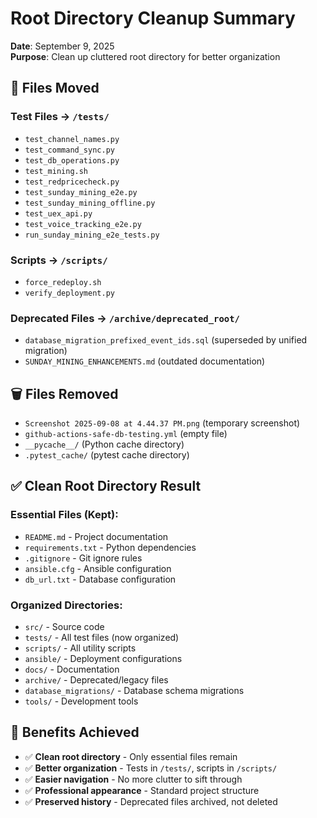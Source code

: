 # Root Directory Cleanup Summary

**Date**: September 9, 2025  
**Purpose**: Clean up cluttered root directory for better organization

## 🧹 **Files Moved**

### **Test Files → `/tests/`**
- `test_channel_names.py`
- `test_command_sync.py`
- `test_db_operations.py`
- `test_mining.sh`
- `test_redpricecheck.py`
- `test_sunday_mining_e2e.py`
- `test_sunday_mining_offline.py`
- `test_uex_api.py`
- `test_voice_tracking_e2e.py`
- `run_sunday_mining_e2e_tests.py`

### **Scripts → `/scripts/`**
- `force_redeploy.sh`
- `verify_deployment.py`

### **Deprecated Files → `/archive/deprecated_root/`**
- `database_migration_prefixed_event_ids.sql` (superseded by unified migration)
- `SUNDAY_MINING_ENHANCEMENTS.md` (outdated documentation)

## 🗑️ **Files Removed**
- `Screenshot 2025-09-08 at 4.44.37 PM.png` (temporary screenshot)
- `github-actions-safe-db-testing.yml` (empty file)
- `__pycache__/` (Python cache directory)
- `.pytest_cache/` (pytest cache directory)

## ✅ **Clean Root Directory Result**

### **Essential Files (Kept)**:
- `README.md` - Project documentation
- `requirements.txt` - Python dependencies
- `.gitignore` - Git ignore rules
- `ansible.cfg` - Ansible configuration
- `db_url.txt` - Database configuration

### **Organized Directories**:
- `src/` - Source code
- `tests/` - All test files (now organized)
- `scripts/` - All utility scripts
- `ansible/` - Deployment configurations
- `docs/` - Documentation
- `archive/` - Deprecated/legacy files
- `database_migrations/` - Database schema migrations
- `tools/` - Development tools

## 🎯 **Benefits Achieved**

- ✅ **Clean root directory** - Only essential files remain
- ✅ **Better organization** - Tests in `/tests/`, scripts in `/scripts/`
- ✅ **Easier navigation** - No more clutter to sift through
- ✅ **Professional appearance** - Standard project structure
- ✅ **Preserved history** - Deprecated files archived, not deleted